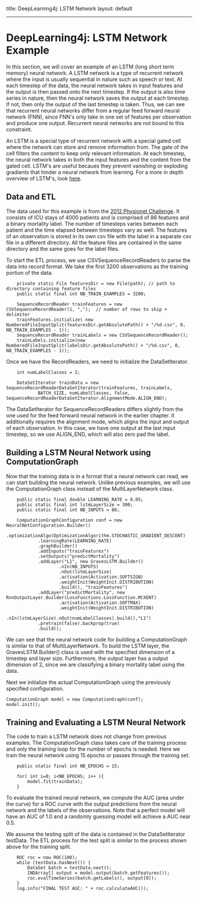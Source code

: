 title: DeepLearning4j: LSTM Network
layout: default

------

# DeepLearning4j: LSTM Network Example

In this section, we will cover an example of an LSTM (long short term memory) neural network. A LSTM network is a type of recurrent network where the input is usually sequential in nature such as speech or text. At each timestep of the data, the neural network takes in input features and the output is then passed onto the next timestep. If the output is also time series in nature, then the neural network saves the output at each timestep. If not, then only the output of the last timestep is taken. Thus, we can see that recurrent neural networks differ from a regular feed forward neural network (FNN), since FNN's only take in one set of features per observation and produce one output. Recurrent neural networks are not bound to this constraint.

An LSTM is a special type of recurrent network with a special gated cell where the network can store and remove information from. The gate of the cell filters the content to keep only relevant information. At each timestep, the neural network takes in both the input features and the content from the gated cell. LSTM's are useful becaues they prevent vanishing or exploding gradients that hinder a neural network from learning. For a more in depth overview of LSTM's, look [here](https://deeplearning4j.org/lstm.html).

## Data and ETL

The data used for this example is from the [2012 Physionet Challenge](https://physionet.org/challenge/2012/). It consists of ICU stays of 4000 patients and is comprised of 86 features and a binary mortality label. The number of timesteps varies between each patient and the time elapsed between timesteps vary as well. The features of an observation is stored in its own csv file with the label in a separate csv file in a different directory. All the feature files are contained in the same directory and the same goes for the label files.

To start the ETL process, we use CSVSequenceRecordReaders to parse the data into record format. We take the first 3200 observations as the training portion of the data.
		
		private static File featuresDir = new File(path); // path to directory containing feature files
		public static final int NB_TRAIN_EXAMPLES = 3200;

		SequenceRecordReader trainFeatures = new CSVSequenceRecordReader(1, ",");  // number of rows to skip + delimiter
        trainFeatures.initialize( new NumberedFileInputSplit(featuresDir.getAbsolutePath() + "/%d.csv", 0, NB_TRAIN_EXAMPLES - 1));
        SequenceRecordReader trainLabels = new CSVSequenceRecordReader();
        trainLabels.initialize(new NumberedFileInputSplit(labelsDir.getAbsolutePath() + "/%d.csv", 0, NB_TRAIN_EXAMPLES - 1));

Once we have the RecordReaders, we need to initialize the DataSetIterator. 

        int numLabelClasses = 2;

        DataSetIterator trainData = new SequenceRecordReaderDataSetIterator(trainFeatures, trainLabels,
                BATCH_SIZE, numLabelClasses, false, SequenceRecordReaderDataSetIterator.AlignmentMode.ALIGN_END);

The DataSetIterator for SequenceRecordReaders differs slightly from the one used for the feed forward neural network in the earlier chapter. It additionally requires the alignment mode, which aligns the input and output of each observation. In this case, we have one output at the last input timestep, so we use ALIGN_END, which will also zero pad the label. 

## Building a LSTM Neural Network using ComputationGraph

Now that the training data is in a format that a neural network can read, we can start building the neural network. Unlike previous examples, we will use the ComputationGraph class instead of the MultiLayerNetwork class.

		public static final double LEARNING_RATE = 0.05;
		public static final int lstmLayerSize = 300;
		public static final int NB_INPUTS = 86;

        ComputationGraphConfiguration conf = new NeuralNetConfiguration.Builder()
                .optimizationAlgo(OptimizationAlgorithm.STOCHASTIC_GRADIENT_DESCENT)
                .learningRate(LEARNING_RATE)
                .graphBuilder()
                .addInputs("trainFeatures")
                .setOutputs("predictMortality")
                .addLayer("L1", new GravesLSTM.Builder()
                        .nIn(NB_INPUTS)
                        .nOut(lstmLayerSize)
                        .activation(Activation.SOFTSIGN)
                        .weightInit(WeightInit.DISTRIBUTION)
                        .build(), "trainFeatures")
                .addLayer("predictMortality", new RnnOutputLayer.Builder(LossFunctions.LossFunction.MCXENT)
                        .activation(Activation.SOFTMAX)
                        .weightInit(WeightInit.DISTRIBUTION)
                        .nIn(lstmLayerSize).nOut(numLabelClasses).build(),"L1")
                .pretrain(false).backprop(true)
                .build();

We can see that the neural network code for building a ComputationGraph is similar to that of MultiLayerNetwork. To build the LSTM layer, the GravesLSTM.Builder() class is used with the specified dimension of a timestep and layer size. Furthermore, the output layer has a output dimension of 2, since we are classifying a binary mortality label using the data. 

Next we initialize the actual ComputationGraph using the previously specified configuration.

	ComputationGraph model = new ComputationGraph(conf);
    model.init();

## Training and Evaluating a LSTM Neural Network

The code to train a LSTM network does not change from previous examples. The ComputationGraph class takes care of the training process and only the training loop for the number of epochs is needed. Here we train the neural network using 15 epochs or passes through the training set.

		public static final int NB_EPOCHS = 15;

		for( int i=0; i<NB_EPOCHS; i++ ){
            model.fit(trainData); 
        }

To evaluate the trained neural network, we compute the AUC (area under the curve) for a ROC curve with the output predictions from the neural network and the labels of the observations. Note that a perfect model will have an AUC of 1.0 and a randomly guessing model will achieve a AUC near 0.5. 

We assume the testing split of the data is contained in the DataSetIterator testData. The ETL process for the test split is similar to the process shown above for the training split.

		ROC roc = new ROC(100);
        while (testData.hasNext()) {
            DataSet batch = testData.next();
            INDArray[] output = model.output(batch.getFeatures());
            roc.evalTimeSeries(batch.getLabels(), output[0]);
        }
        log.info("FINAL TEST AUC: " + roc.calculateAUC());